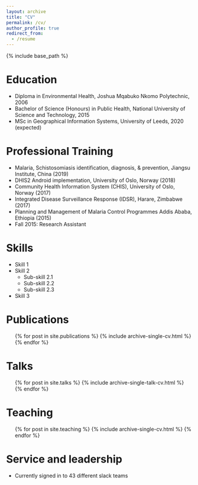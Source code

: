 ```yaml
---
layout: archive
title: "CV"
permalink: /cv/
author_profile: true
redirect_from:
  - /resume
---
```


{% include base_path %}

Education
======
* Diploma in Environmental Health, Joshua Mqabuko Nkomo Polytechnic, 2006
* Bachelor of Science (Honours) in Public Health, National University of Science and Technology, 2015
* MSc in Geographical Information Systems, University of Leeds, 2020 (expected)

Professional Training
======
* Malaria, Schistosomiasis identification, diagnosis, & prevention,	Jiangsu Institute, China (2019)
* DHIS2 Android implementation, 	University of Oslo, Norway (2018)
* Community Health Information System (CHIS), 	University of Oslo, Norway (2017)
* Integrated Disease Surveillance Response (IDSR), 	Harare, Zimbabwe (2017)
* Planning and Management of Malaria Control Programmes	 Addis Ababa, Ethiopia (2015)
* Fall 2015: Research Assistant
  
Skills
======
* Skill 1
* Skill 2
  * Sub-skill 2.1
  * Sub-skill 2.2
  * Sub-skill 2.3
* Skill 3

Publications
======
  <ul>{% for post in site.publications %}
    {% include archive-single-cv.html %}
  {% endfor %}</ul>
  
Talks
======
  <ul>{% for post in site.talks %}
    {% include archive-single-talk-cv.html %}
  {% endfor %}</ul>
  
Teaching
======
  <ul>{% for post in site.teaching %}
    {% include archive-single-cv.html %}
  {% endfor %}</ul>
  
Service and leadership
======
* Currently signed in to 43 different slack teams
